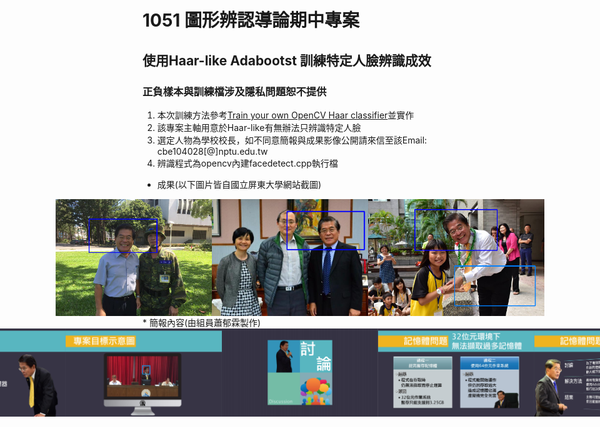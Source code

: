 # 1051 圖形辨認導論期中專案
## 使用Haar-like Adabootst 訓練特定人臉辨識成效
### 正負樣本與訓練檔涉及隱私問題恕不提供
1. 本次訓練方法參考[Train your own OpenCV Haar classifier](https://github.com/mrnugget/opencv-haar-classifier-training)並實作
2. 該專案主軸用意於Haar-like有無辦法只辨識特定人臉
3. 選定人物為學校校長，如不同意簡報與成果影像公開請來信至該Email: cbe104028[@]nptu.edu.tw
4. 辨識程式為opencv內建facedetect.cpp執行檔
* 成果(以下圖片皆自國立屏東大學網站截圖)
<div style="display:flex;justify-content: center;">
<img src="https://raw.githubusercontent.com/iomanker/1051_SchoolProject_Midterm_Introduction-to-Pattern-Recognition/master/images/result1.png" width="250">
<img src="https://raw.githubusercontent.com/iomanker/1051_SchoolProject_Midterm_Introduction-to-Pattern-Recognition/master/images/result2.png" width="250">
<img src="https://raw.githubusercontent.com/iomanker/1051_SchoolProject_Midterm_Introduction-to-Pattern-Recognition/master/images/result3.png" width="282">
</div>
* 簡報內容(由組員蕭郁霖製作)
<div style="display:flex;justify-content: center;">
<img src="https://raw.githubusercontent.com/iomanker/1051_SchoolProject_Midterm_Introduction-to-Pattern-Recognition/master/PPT/page2.jpg" width="250">
<img src="https://raw.githubusercontent.com/iomanker/1051_SchoolProject_Midterm_Introduction-to-Pattern-Recognition/master/PPT/page3.jpg" width="250">
<img src="https://raw.githubusercontent.com/iomanker/1051_SchoolProject_Midterm_Introduction-to-Pattern-Recognition/master/PPT/page4.jpg" width="250">
<img src="https://raw.githubusercontent.com/iomanker/1051_SchoolProject_Midterm_Introduction-to-Pattern-Recognition/master/PPT/page5.jpg" width="250">
<img src="https://raw.githubusercontent.com/iomanker/1051_SchoolProject_Midterm_Introduction-to-Pattern-Recognition/master/PPT/page6.jpg" width="250">
<img src="https://raw.githubusercontent.com/iomanker/1051_SchoolProject_Midterm_Introduction-to-Pattern-Recognition/master/PPT/page7.jpg" width="250">
<img src="https://raw.githubusercontent.com/iomanker/1051_SchoolProject_Midterm_Introduction-to-Pattern-Recognition/master/PPT/page8.jpg" width="250">
</div>

